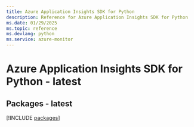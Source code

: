 ```yaml
---
title: Azure Application Insights SDK for Python
description: Reference for Azure Application Insights SDK for Python
ms.date: 01/29/2025
ms.topic: reference
ms.devlang: python
ms.service: azure-monitor
---
```

# Azure Application Insights SDK for Python - latest
## Packages - latest
[!INCLUDE [packages](application-insights-index.md)]